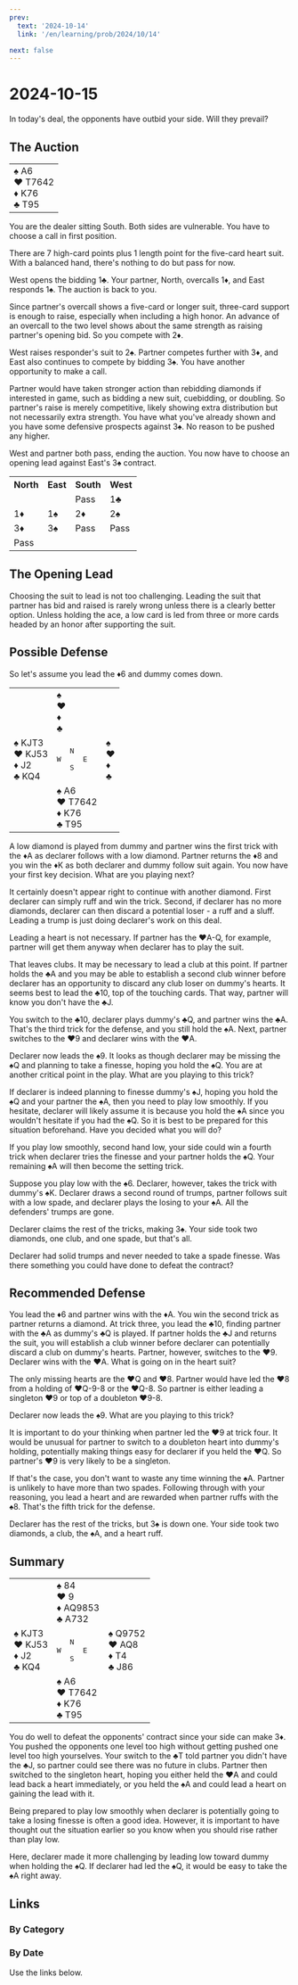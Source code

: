 ```yaml
---
prev:
  text: '2024-10-14'
  link: '/en/learning/prob/2024/10/14'

next: false
---
```


# 2024-10-15

In today's deal, the opponents have outbid your side. Will they prevail?

<Badge type="tip" text="Defense"/>

## The Auction

<table class="hand">
	<tr>
		<td>♠ A6<br>♥ T7642<br>♦ K76<br>♣ T95</td>
	</tr>
</table>

You are the dealer sitting South. Both sides are vulnerable. You have to choose a call in first position.

There are 7 high-card points plus 1 length point for the five-card heart suit. With a balanced hand, there's nothing to do but pass for now.

West opens the bidding 1♣. Your partner, North, overcalls 1♦, and East responds 1♠. The auction is back to you.

Since partner's overcall shows a five-card or longer suit, three-card support is enough to raise, especially when including a high honor. An advance of an overcall to the two level shows about the same strength as raising partner's opening bid. So you compete with 2♦.

West raises responder's suit to 2♠. Partner competes further with 3♦, and East also continues to compete by bidding 3♠. You have another opportunity to make a call.

Partner would have taken stronger action than rebidding diamonds if interested in game, such as bidding a new suit, cuebidding, or doubling. So partner's raise is merely competitive, likely showing extra distribution but not necessarily extra strength. You have what you've already shown and you have some defensive prospects against 3♠. No reason to be pushed any higher.

West and partner both pass, ending the auction. You now have to choose an opening lead against East's 3♠ contract.

<table class="auction">
	<tr>
		<th>North</th>
		<th>East</th>
		<th>South</th>
		<th>West</th>
	</tr>
	<tr>
		<td></td>
		<td></td>
		<td>Pass</td>
		<td>1♣</td>
	</tr>
	<tr>
		<td>1♦</td>
		<td>1♠</td>
		<td>2♦</td>
		<td>2♠</td>
	</tr>
	<tr>
		<td>3♦</td>
		<td>3♠</td>
		<td>Pass</td>
		<td>Pass</td>
	</tr>
	<tr>
		<td>Pass</td>
		<td></td>
		<td></td>
		<td></td>
	</tr>
</table>

## The Opening Lead

Choosing the suit to lead is not too challenging. Leading the suit that partner has bid and raised is rarely wrong unless there is a clearly better option. Unless holding the ace, a low card is led from three or more cards headed by an honor after supporting the suit.

## Possible Defense

So let's assume you lead the ♦6 and dummy comes down.

<table class="deal">
	<tr>
		<td></td>
		<td>♠ <br>♥ <br>♦ <br>♣ </td>
		<td></td>
	</tr>
	<tr>
		<td>♠ KJT3<br>♥ KJ53<br>♦ J2<br>♣ KQ4</td>
		<td><pre>   N<br>W     E<br>   S</pre></td>
		<td>♠ <br>♥ <br>♦ <br>♣ </td>
	</tr>
	<tr>
		<td></td>
		<td>♠ A6<br>♥ T7642<br>♦ K76<br>♣ T95</td>
		<td></td>
	</tr>
</table>

A low diamond is played from dummy and partner wins the first trick with the ♦A as declarer follows with a low diamond. Partner returns the ♦8 and you win the ♦K as both declarer and dummy follow suit again. You now have your first key decision. What are you playing next?

It certainly doesn't appear right to continue with another diamond. First declarer can simply ruff and win the trick. Second, if declarer has no more diamonds, declarer can then discard a potential loser - a ruff and a sluff. Leading a trump is just doing declarer's work on this deal.

Leading a heart is not necessary. If partner has the ♥A-Q, for example, partner will get them anyway when declarer has to play the suit.

That leaves clubs. It may be necessary to lead a club at this point. If partner holds the ♣A and you may be able to establish a second club winner before declarer has an opportunity to discard any club loser on dummy's hearts. It seems best to lead the ♣10, top of the touching cards. That way, partner will know you don't have the ♣J.

You switch to the ♣10, declarer plays dummy's ♣Q, and partner wins the ♣A. That's the third trick for the defense, and you still hold the ♠A. Next, partner switches to the ♥9 and declarer wins with the ♥A.

Declarer now leads the ♠9. It looks as though declarer may be missing the ♠Q and planning to take a finesse, hoping you hold the ♠Q. You are at another critical point in the play. What are you playing to this trick?

If declarer is indeed planning to finesse dummy's ♠J, hoping you hold the ♠Q and your partner the ♠A, then you need to play low smoothly. If you hesitate, declarer will likely assume it is because you hold the ♠A since you wouldn't hesitate if you had the ♠Q. So it is best to be prepared for this situation beforehand. Have you decided what you will do?

If you play low smoothly, second hand low, your side could win a fourth trick when declarer tries the finesse and your partner holds the ♠Q. Your remaining ♠A will then become the setting trick.

Suppose you play low with the ♠6. Declarer, however, takes the trick with dummy's ♠K. Declarer draws a second round of trumps, partner follows suit with a low spade, and declarer plays the losing to your ♠A. All the defenders' trumps are gone.

Declarer claims the rest of the tricks, making 3♠. Your side took two diamonds, one club, and one spade, but that's all.

Declarer had solid trumps and never needed to take a spade finesse. Was there something you could have done to defeat the contract?

## Recommended Defense

You lead the ♦6 and partner wins with the ♦A. You win the second trick as partner returns a diamond. At trick three, you lead the ♣10, finding partner with the ♣A as dummy's ♣Q is played. If partner holds the ♣J and returns the suit, you will establish a club winner before declarer can potentially discard a club on dummy's hearts. Partner, however, switches to the ♥9. Declarer wins with the ♥A. What is going on in the heart suit?

The only missing hearts are the ♥Q and ♥8. Partner would have led the ♥8 from a holding of ♥Q-9-8 or the ♥Q-8. So partner is either leading a singleton ♥9 or top of a doubleton ♥9-8.

Declarer now leads the ♠9. What are you playing to this trick?

It is important to do your thinking when partner led the ♥9 at trick four. It would be unusual for partner to switch to a doubleton heart into dummy's holding, potentially making things easy for declarer if you held the ♥Q. So partner's ♥9 is very likely to be a singleton.

If that's the case, you don't want to waste any time winning the ♠A. Partner is unlikely to have more than two spades. Following through with your reasoning, you lead a heart and are rewarded when partner ruffs with the ♠8. That's the fifth trick for the defense.

Declarer has the rest of the tricks, but 3♠ is down one. Your side took two diamonds, a club, the ♠A, and a heart ruff.

## Summary

<table class="deal">
	<tr>
		<td></td>
		<td>♠ 84<br>♥ 9<br>♦ AQ9853<br>♣ A732</td>
		<td></td>
	</tr>
	<tr>
		<td>♠ KJT3<br>♥ KJ53<br>♦ J2<br>♣ KQ4</td>
		<td><pre>   N<br>W     E<br>   S</pre></td>
		<td>♠ Q9752<br>♥ AQ8<br>♦ T4<br>♣ J86</td>
	</tr>
	<tr>
		<td></td>
		<td>♠ A6<br>♥ T7642<br>♦ K76<br>♣ T95</td>
		<td></td>
	</tr>
</table>

You do well to defeat the opponents' contract since your side can make 3♦. You pushed the opponents one level too high without getting pushed one level too high yourselves. Your switch to the ♣T told partner you didn't have the ♣J, so partner could see there was no future in clubs. Partner then switched to the singleton heart, hoping you either held the ♥A and could lead back a heart immediately, or you held the ♠A and could lead a heart on gaining the lead with it.

Being prepared to play low smoothly when declarer is potentially going to take a losing finesse is often a good idea. However, it is important to have thought out the situation earlier so you know when you should rise rather than play low.

Here, declarer made it more challenging by leading low toward dummy when holding the ♠Q. If declarer had led the ♠Q, it would be easy to take the ♠A right away.

## Links

[<Badge type="tip" text="Go to Practice"/>](/en/practice/prob/2024/10/15)

### By Category

[<Badge type="tip" text="<--"/>](/en/learning/prob/2024/10/08)
[<Badge type="tip" text="Calendar"/>](/en/learning/calendar/2024/10)
[<Badge type="info" text="-->"/>](/en/learning/prob/2024/10/15#links)

### By Date

Use the links below.